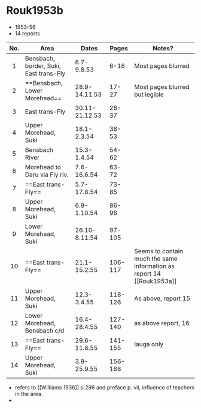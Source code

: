 # Rouk1953b

- 1953-56
- 14 reports


| No. | Area                                   | Dates          | Pages   | Notes?                                                                |
| :-: | -------------------------------------- | -------------- | ------- | --------------------------------------------------------------------- |
|  1  | Bensbach, border, Suki, East trans-Fly | 6.7-9.8.53     | 6-16    | Most pages blurred                                                    |
|  2  | ==Bensbach, Lower Morehead==           | 28.9-14.11.53  | 17-27   | Most pages blurred but legible                                        |
|  3  | East trans-Fly                         | 30.11-21.12.53 | 28-37   |                                                                       |
|  4  | Upper Morehead, Suki                   | 18.1-2.3.54    | 38-53   |                                                                       |
|  5  | Bensbach River                         | 15.3-1.4.54    | 54-62   |                                                                       |
|  6  | Morehead to Daru via Fly riv.          | 7.6-16.6.54    | 63-72   |                                                                       |
|  7  | ==East trans-Fly==                     | 5.7-17.8.54    | 73-85   |                                                                       |
|  8  | Upper Morehead, Suki                   | 6.9-1.10.54    | 86-96   |                                                                       |
|  9  | Lower Morehead, Suki                   | 26.10-8.11.54  | 97-105  |                                                                       |
| 10  | ==East trans-Fly==                     | 21.1-15.2.55   | 106-117 | Seems to contain much the same information as report 14 [[Rouk1953a]] |
| 11  | Upper Morehead, Suki                   | 12.3-3.4.55    | 118-126 | As above, report 15                                                   |
| 12  | Lower Morehead, Bensbach c/d           | 16.4-28.4.55   | 127-140 | as above report, 16                                                   |
| 13  | ==East trans-Fly==                     | 29.6-11.8.55   | 141-155 | Iauga only                                                            |
| 14  | Upper Morehead, Suki                   | 3.9-25.9.55    | 156-168 |                                                                       |
- refers to [[Williams 1936]] p.296 and preface p. vii, influence of teachers in the area.
- 
